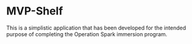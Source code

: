 # MVP-Shelf
This is a simplistic application that has been developed for the intended purpose of completing the Operation Spark immersion program.

